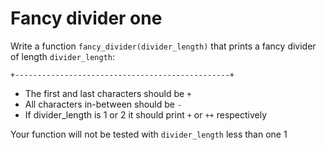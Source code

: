 # Fancy divider one

Write a function `fancy_divider(divider_length)` that prints a fancy divider of length `divider_length`:

```
+------------------------------------------------+
```

- The first and last characters should be `+`
- All characters in-between should be `-`
- If divider_length is 1 or 2 it should print `+` or `++` respectively

Your function will not be tested with `divider_length` less than one 1
